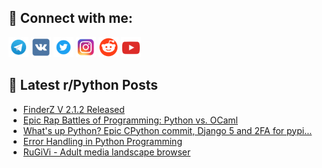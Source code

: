 ## 🔎 Connect with me:
[<img src="https://github.com/bullbesh/bullbesh/blob/main/images/Telegram.png" width="32" height="32" />](https://t.me/bullbesh)
[<img src="https://github.com/bullbesh/bullbesh/blob/main/images/VK.png" width="32" height="32" />](https://vk.com/bullbesh)
[<img src="https://github.com/bullbesh/bullbesh/blob/main/images/Twitter.png" width="32" height="32" />](https://twitter.com/bullbesh1)
[<img src="https://github.com/bullbesh/bullbesh/blob/main/images/Instagram.png" width="32" height="32" />](https://www.instagram.com/bullbesh)
[<img src="https://github.com/bullbesh/bullbesh/blob/main/images/Reddit.png" width="32" height="32" />](https://www.reddit.com/user/bullbesh)
[<img src="https://github.com/bullbesh/bullbesh/blob/main/images/YouTube.png" width="32" height="32" />](https://www.youtube.com/channel/UCtfjRs6uzgq5mfm8S06WTcg)

## 📕 Latest r/Python Posts
<!-- BLOG-POST-LIST:START -->
- [FinderZ V 2.1.2 Released](https://www.reddit.com/r/Python/comments/18s90lz/finderz_v_212_released/)
- [Epic Rap Battles of Programming: Python vs. OCaml](https://www.reddit.com/r/Python/comments/18s8mnc/epic_rap_battles_of_programming_python_vs_ocaml/)
- [What&#39;s up Python? Epic CPython commit, Django 5 and 2FA for pypi...](https://www.reddit.com/r/Python/comments/18s788t/whats_up_python_epic_cpython_commit_django_5_and/)
- [Error Handling in Python Programming](https://www.reddit.com/r/Python/comments/18s72tj/error_handling_in_python_programming/)
- [RuGiVi - Adult media landscape browser](https://www.reddit.com/r/Python/comments/18s68rl/rugivi_adult_media_landscape_browser/)
<!-- BLOG-POST-LIST:END -->
